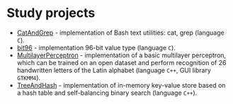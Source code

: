 # Study projects
- [CatAndGrep](./CatAndGrep/) - implementation of Bash text utilities: cat, grep (language `C`).
- [bit96](./bit96/) - implementation 96-bit value type (language `C`).
- [MultilayerPerceptron](./MultilayerPerceptron/) - implementation of a basic multilayer perceptron, which can be trained on an open dataset and perform recognition of 26 handwritten letters of the Latin alphabet (language `C++`, GUI library `GTKMM4`).
- [TreeAndHash](./TreeAndHash/) - implementation of in-memory key-value store based on a hash table and self-balancing binary search (language `C++`).